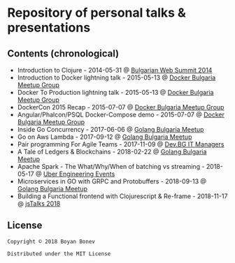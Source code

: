 # Repository of personal talks & presentations


## Contents (chronological)

* Introduction to Clojure - 2014-05-31 @
  [Bulgarian Web Summit 2014](https://www.facebook.com/events/1404644496447897/)
* Introduction to Docker lightning talk - 2015-05-13 @
  [Docker Bulgaria Meetup Group](http://www.meetup.com/Docker-Bulgaria/)
* Docker To Production lightning talk - 2015-05-13 @
  [Docker Bulgaria Meetup Group](http://www.meetup.com/Docker-Bulgaria/)
* DockerCon 2015 Recap - 2015-07-07 @
  [Docker Bulgaria Meetup Group](http://www.meetup.com/Docker-Bulgaria/)
* Angular/Phalcon/PSQL Docker-Compose demo - 2015-07-07 @
  [Docker Bulgaria Meetup Group](http://www.meetup.com/Docker-Bulgaria/)
* Inside Go Concurrency - 2017-06-06 @
  [Golang Bulgaria Meetup](https://www.meetup.com/Golang-Bulgaria/)
* Go on Aws Lambda - 2017-09-12 @
  [Golang Bulgaria Meetup](https://www.meetup.com/Golang-Bulgaria/)
* Pair programming For Agile Teams - 2017-11-09 @
  [Dev.BG IT Managers](http://dev.bg/%D1%81%D1%8A%D0%B1%D0%B8%D1%82%D0%B8%D0%B5/pair-programming-for-agile-teams/)
* A Tale of Ledgers & Blockchains - 2018-02-22 @
  [Golang Bulgaria Meetup](https://www.meetup.com/Golang-Bulgaria/)
* Apache Spark - The What/Why/When of batching vs streaming - 2018-05-17 @
  [Uber Engineering Events](https://www.meetup.com/Uber-Engineering-Events-Sofia/)
* Microservices in GO with GRPC and Protobuffers - 2018-09-13 @
  [Golang Bulgaria Meetup](https://www.meetup.com/Golang-Bulgaria/)
* Building a Functional frontend with Clojurescript & Re-frame - 2018-11-17 @
  [jsTalks 2018](https://www.jstalks.net)

## License

    Copyright © 2018 Boyan Bonev

    Distributed under the MIT License
